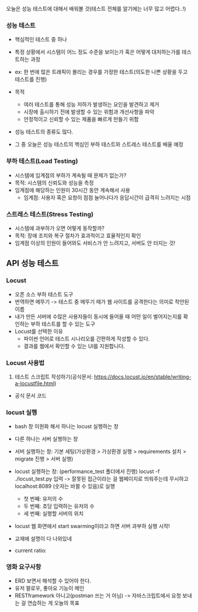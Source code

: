 오늘은 성능 테스트에 대해서 배워볼 것(테스트 전체를 알기에는 너무 많고 어렵다..!)

### 성능 테스트
  * 핵심적인 테스트 중 하나
  * 특정 상황에서 시스템이 어느 정도 수준을 보이는가 혹은 어떻게 대처하는가를 테스트하는 과정
  * ex: 한 번에 많은 트래픽이 몰리는 경우를 가정한 테스트(의도한 나쁜 상황을 두고 테스트를 진행)
  * 목적
    * 여러 테스트를 통해 성능 저하가 발생하는 요인을 발견하고 제거
    * 시장에 출시하기 전에 발생할 수 있는 위험과 개선사항을 파악
    * 안정적이고 신뢰할 수 있는 제품을 빠르게 만들기 위함

  * 성능 테스트의 종류도 많다.
  * 그 중 오늘은 성능 테스트의 핵심인 부하 테스트와 스트레스 테스트를 배울 예정

### 부하 테스트(Load Testing)
  * 시스템에 임계점의 부하가 계속될 때 문제가 없는가?
  * 목적: 시스템의 신뢰도와 성능을 측정
  * 임계점에 해당하는 인원이 30시간 동안 계속해서 사용
    * 임계점: 사용자 혹은 요청이 점점 늘어나다가 응답시간이 급격히 느려지는 시점

### 스트레스 테스트(Stress Testing)
  * 시스템에 과부하가 오면 어떻게 동작할까?
  * 목적: 장애 조치와 복구 절차가 효과적이고 효율적인지 확인
  * 임계점 이상의 인원이 들어와도 서비스가 안 느려지고, 서버도 안 터지는 것!


## API 성능 테스트
### Locust
  * 오픈 소스 부하 테스트 도구
  * 번역하면 메뚜기 -> 테스트 중 메뚜기 떼가 웹 사이트를 공격한다는 의미로 착안된 이름
  * 내가 만든 서버에 수많은 사용자들이 동시에 들어올 때 어떤 일이 벌어지는지를 확인하는 부하 테스트를 할 수 있는 도구
  * Locust를 선택한 이유
    * 파이썬 언어로 테스트 시나리오를 간편하게 작성할 수 있다.
    * 결과를 웹에서 확인할 수 있는 UI를 지원합니다.

### Locust 사용법
  1. 테스트 스크립트 작성하기(공식문서: https://docs.locust.io/en/stable/writing-a-locustfile.html)
  * 공식 문서 코드

### locust 실행
  * bash 창 이원화 해서 하나는 locust 실행하는 창
  * 다른 하나는 서버 실행하는 창
  * 서버 실행하는 창: 기본 세팅(가상환경 > 가상환경 실행 > requirements 설치 > migrate 진행 > 서버 실행)
  * locust 실행하는 창: (performance_test 폴더에서 진행) locust -f ./locust_test.py 입력 -> 잘못된 접근이라는 걸 웹페이지로 띄워주는데 무시하고 localhost:8089 (숫자는 바뀔 수 있음)로 실행
    * 첫 번째: 유저의 수
    * 두 번째: 초당 입력하는 유저의 수
    * 세 번째: 실행할 서버의 위치
  * locust 웹 화면에서 start swarming이라고 하면 서버 과부하 실행 시작!
  * 교재에 설명이 다 나와있네

  * current ratio: 

### 영화 요구사항
  * ERD 보면서 해석할 수 있어야 한다.
  * 유저 팔로우, 좋아요 기능이 메인
  * RESTframework 아니고(postman 쓰는 거 아님) -> 자바스크립트에서 요청 보내는 걸 연습하는 게 오늘의 목표
  